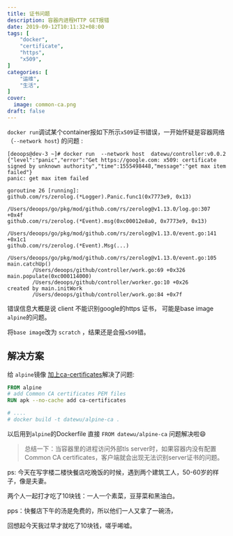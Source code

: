 ```yaml
---
title: 证书问题
description: 容器内进程HTTP GET报错 
date: 2019-09-12T10:11:32+08:00
tags: [
    "docker",
    "certificate",
    "https",
    "x509",
]
categories: [
    "运维",
    "生活",
]
cover:
  image: common-ca.png
draft: false
---
```


`docker run`调试某个container报如下所示`x509`证书错误，一开始怀疑是容器网络（`--network host`) 的问题 :

```shell
[deoops@dev-3 ~]# docker run  --network host  datewu/controller:v0.0.2
{"level":"panic","error":"Get https://google.com: x509: certificate signed by unknown authority","time":1555498448,"message":"get max item failed"}
panic: get max item failed

goroutine 26 [running]:
github.com/rs/zerolog.(*Logger).Panic.func1(0x7773e9, 0x13)
        /Users/deoops/go/pkg/mod/github.com/rs/zerolog@v1.13.0/log.go:307 +0x4f
github.com/rs/zerolog.(*Event).msg(0xc00012e8a0, 0x7773e9, 0x13)
        /Users/deoops/go/pkg/mod/github.com/rs/zerolog@v1.13.0/event.go:141 +0x1c1
github.com/rs/zerolog.(*Event).Msg(...)
        /Users/deoops/go/pkg/mod/github.com/rs/zerolog@v1.13.0/event.go:105
main.catchUp()
        /Users/deoops/github/controller/work.go:69 +0x326
main.populate(0xc000114000)
        /Users/deoops/github/controller/worker.go:10 +0x26
created by main.initWork
        /Users/deoops/github/controller/work.go:84 +0x7f
```

错误信息大概是说 client 不能识别google的https 证书， 可能是base image `alpine`的问题。

将`base image`改为 `scratch` ，结果还是会报`x509`错。

## 解决方案
给 `alpine`镜像 [加上ca-certificates](https://support.circleci.com/hc/en-us/articles/360016505753-Resolve-Certificate-Signed-By-Unknown-Authority-error-in-Alpine-images)解决了问题:

```dockerfile
FROM alpine
# add Common CA certificates PEM files
RUN apk --no-cache add ca-certificates

# ....
# docker build -t datewu/alpine-ca .
```
以后用到`alpine`的Dockerfile 直接 `FROM datewu/alpine-ca` 问题解决啦😄

> 总结一下：当容器里的进程访问外部tls server时，如果容器内没有配置Common CA certificates，客户端就会出现无法识别server证书的问题。

ps:
今天在写字楼二楼快餐店吃晚饭的时候，遇到两个建筑工人，50-60岁的样子，像是夫妻。

两个人一起打才吃了10块钱：一人一个素菜，豆芽菜和黑油白。

pps：快餐店下午的汤是免费的，所以他们一人又拿了一碗汤，

回想起今天我过早才就吃了10块钱，嗟乎唏嘘。
